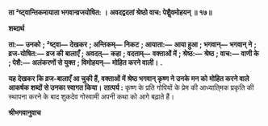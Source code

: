 **ता ²ष्ट्वान्तिकमायाता भगवान्व्रजयोषित: ।** **अवदद्वदतां श्रेष्ठो वाच: पेशैॢवमोहयन् ॥ १७॥** 

**शब्दार्थ** 

**ता:—** **उनको** **; ²ष्ट्वा—** **देखकर** **; अन्तिकम्—** **निकट** **; आयाता:—** **आया हुआ** **; भगवान्—** **भगवान् ने** **; व्रज-योषित:—** **व्रज की** **बालाएँ** **; अवदत्—** **कहा** **; वदताम्—** **वक्ताओं में** **; श्रेष्ठ:—** **श्रेष्ठ** **; वाच:—** **वाणी के** **; पेशै:—** **अलंकरणों से युक्त** **; विमोहयन्—** **मोहित करने वाली।** **.** 

**यह देखकर कि व्रज-बालाएँ आ चुकी हैं, वक्ताओं में श्रेष्ठ भगवान् कृष्ण ने उनके मन को** **मोहित करने वाले आकर्षक शब्दों से उनका स्वागत किया।** **तात्पर्य :** कृष्ण के प्रति गोपियों के प्रेम की आध्याति्मक प्रकृति की स्थापना करने के बाद शुकदेव गोस्वामी अपनी कथा को आगे बढ़ाते हैं।  

**श्रीभगवानुवाच** 